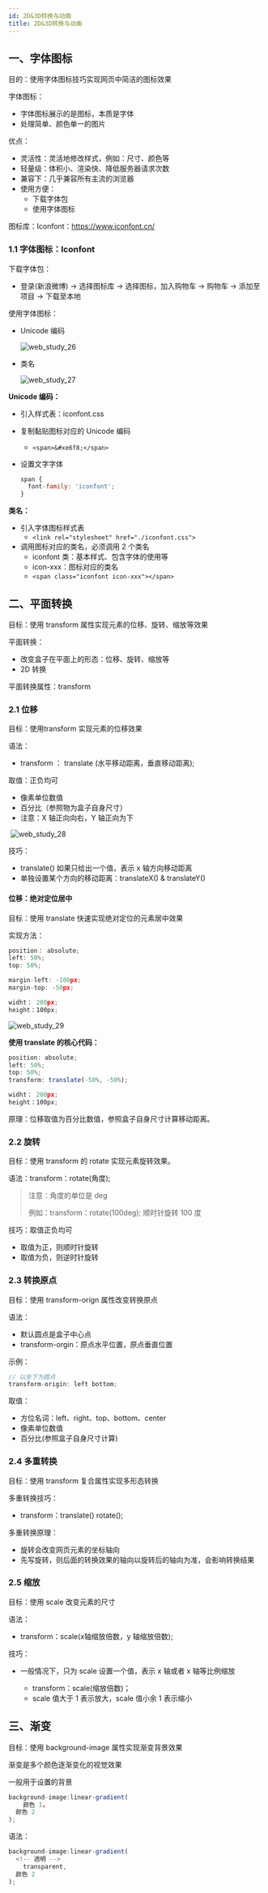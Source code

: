 ```yaml
---
id: 2D&3D转换与动画
title: 2D&3D转换与动画
---
```


## 一、字体图标

目的：使用字体图标技巧实现网页中简洁的图标效果

字体图标：

- 字体图标展示的是图标，本质是字体
- 处理简单、颜色单一的图片

优点：

- 灵活性：灵活地修改样式，例如：尺寸、颜色等
- 轻量级：体积小、渲染快、降低服务器请求次数
- 兼容下：几乎兼容所有主流的浏览器
- 使用方便：
  - 下载字体包
  - 使用字体图标

图标库：Iconfont：https://www.iconfont.cn/

### 1.1 字体图标：Iconfont

下载字体包：

- 登录(新浪微博) → 选择图标库 → 选择图标，加入购物车 → 购物车 → 添加至项目 → 下载至本地

使用字体图标：

- Unicode 编码

  ![web_study_26](../../assets/Web/Study/web_study_26.png)

- 类名

  ![web_study_27](../../assets/Web/Study/web_study_27.png)



**Unicode 编码：**

- 引入样式表：iconfont.css

- 复制黏贴图标对应的 Unicode 编码

  - `<span>&#xe6f8;</span>`

- 设置文字字体

  ```jsx
  span {
  	font-family: 'iconfont';
  }
  ```



**类名：**

- 引入字体图标样式表
  - `<link rel="stylesheet" href="./iconfont.css">`
- 调用图标对应的类名，必须调用 2 个类名
  - iconfont 类：基本样式、包含字体的使用等
  - icon-xxx：图标对应的类名
  - `<span class="iconfont icon-xxx"></span>`



## 二、平面转换

目标：使用 transform 属性实现元素的位移、旋转、缩放等效果

平面转换：

- 改变盒子在平面上的形态：位移、旋转、缩放等
- 2D 转换

平面转换属性：transform

### 2.1 位移

目标：使用transform 实现元素的位移效果

语法：

- transform ： translate (水平移动距离，垂直移动距离);

取值：正负均可

- 像素单位数值
- 百分比（参照物为盒子自身尺寸）
- 注意：X 轴正向向右，Y 轴正向为下

​	![web_study_28](../../assets/Web/Study/web_study_28.png)

技巧：

- translate() 如果只给出一个值，表示 x 轴方向移动距离
- 单独设置某个方向的移动距离：translateX() & translateY()

#### 位移：绝对定位居中

目标：使用 translate 快速实现绝对定位的元素居中效果

实现方法：

```jsx
position： absolute;
left: 50%;
top: 50%;

margin-left: -100px;
margin-top: -50px;

widht： 200px;
height：100px;
```

![web_study_29](../../assets/Web/Study/web_study_29.png)

**使用 translate 的核心代码：**

```jsx
position: absolute;
left: 50%;
top: 50%;
transform: translate(-50%, -50%);

widht： 200px;
height：100px;
```

原理：位移取值为百分比数值，参照盒子自身尺寸计算移动距离。

### 2.2 旋转

目标：使用 transform 的 rotate 实现元素旋转效果。

语法：transform：rotate(角度);

> 注意：角度的单位是 deg
>
> 例如：transform：rotate(100deg); 顺时针旋转 100 度

技巧：取值正负均可

- 取值为正，则顺时针旋转
- 取值为负，则逆时针旋转

### 2.3 转换原点

目标：使用 transform-orign 属性改变转换原点

语法：

- 默认圆点是盒子中心点
- transform-orgin：原点水平位置，原点垂直位置

示例：

```jsx
// 以坐下为圆点
transform-origin: left bottom;
```

取值：

- 方位名词：left、right、top、bottom、center
- 像素单位数值
- 百分比(参照盒子自身尺寸计算)

### 2.4 多重转换

目标：使用 transform 复合属性实现多形态转换

多重转换技巧：

- transform：translate()  rotate();

多重转换原理：

- 旋转会改变网页元素的坐标轴向
- 先写旋转，则后面的转换效果的轴向以旋转后的轴向为准，会影响转换结果

### 2.5 缩放

目标：使用 scale 改变元素的尺寸

语法：

- transform：scale(x轴缩放倍数，y 轴缩放倍数);

技巧：

- 一般情况下，只为 scale 设置一个值，表示 x 轴或者 x 轴等比例缩放

  - transform：scale(缩放倍数)；
  - scale 值大于 1 表示放大，scale 值小余 1 表示缩小

  

## 三、渐变

目标：使用 background-image 属性实现渐变背景效果

渐变是多个颜色逐渐变化的视觉效果

一般用于设置的背景

```jsx
background-image:linear-gradient(
	颜色 1，
  颜色 2
);
```

语法：

```jsx
background-image:linear-gradient(
  <!-- 透明 -->
	transparent,
  颜色 2
);
```





